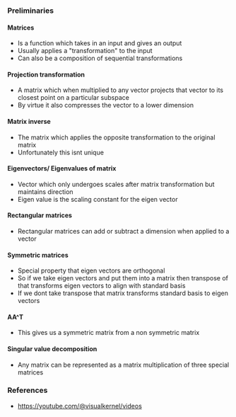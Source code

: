 ### Preliminaries
#### Matrices
* Is a function which takes in an input and gives an output
* Usually applies a "transformation" to the input
* Can also be a composition of sequential transformations

#### Projection transformation
* A matrix which when multiplied to any vector projects that vector to its closest point on a particular subspace
* By virtue it also compresses the vector to a lower dimension

#### Matrix inverse
* The matrix which applies the opposite transformation to the original matrix
* Unfortunately this isnt unique

#### Eigenvectors/ Eigenvalues of matrix
* Vector which only undergoes scales after matrix transformation but maintains direction
* Eigen value is the scaling constant for the eigen vector

#### Rectangular matrices
* Rectangular matrices can add or subtract a dimension when applied to a vector

#### Symmetric matrices
* Special property that eigen vectors are orthogonal
* So if we take eigen vectors and put them into a matrix then transpose of that transforms eigen vectors to align with standard basis
* If we dont take transpose that matrix transforms standard basis to eigen vectors

#### AA^T
* This gives us a symmetric matrix from a non symmetric matrix

#### Singular value decomposition
* Any matrix can be represented as a matrix multiplication of three special matrices

### References
* https://youtube.com/@visualkernel/videos
